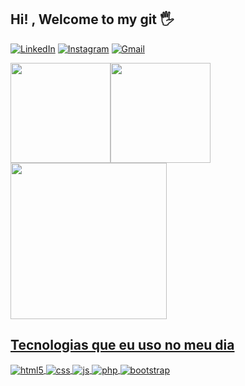 ## Hi! , Welcome to my git 🖐️

[![LinkedIn](https://img.shields.io/badge/LinkedIn-0077B5?style=for-the-badge&logo=linkedin&logoColor=white)](https://www.linkedin.com/in/fernando-andrade-3a966347/)
[![Instagram](https://img.shields.io/badge/Instagram-E4405F?style=for-the-badge&logo=instagram&logoColor=white)](https://www.instagram.com/_13fernando)
[![Gmail](https://img.shields.io/badge/Gmail-D14836?style=for-the-badge&logo=gmail&logoColor=white)](cdd.fernandoandrade@gmail.com)

 <div>
   <a href="https://github.com/cddfernando/cddfernando">
   <img height="160em" src="https://github-readme-stats.vercel.app/api?username=cddfernando&show_icons=true&theme=tokyonight&include_all_commits=true&count_private=true"/><img height="160em" src="https://github-readme-stats.vercel.app/api/top-langs/?username=cddfernando&layout=compact&langs_count=6&theme=tokyonight"/>
</div>

<div align="0" >
<img src="https://github.com/cddfernando/cddfernando/assets/102773017/e8034b9b-be96-4854-973c-93568353bfcd" width="250px" />
</div>
  

## Tecnologias que eu uso no meu dia
<div style="display: inline_block">
  <img align="center" alt="html5" src="https://img.shields.io/badge/HTML5-E34F26?style=for-the-badge&logo=html5&logoColor=white" />
  <img align="center" alt="css" src="https://img.shields.io/badge/CSS3-1572B6?style=for-the-badge&logo=css3&logoColor=white" />
  <img align="center" alt="js" src="https://img.shields.io/badge/JavaScript-F7DF1E?style=for-the-badge&logo=javascript&logoColor=black" />
<img align="center" alt="php" src="https://img.shields.io/badge/php-%23777BB4.svg?style=for-the-badge&logo=php&logoColor=white" />
  <img align="center" alt="bootstrap" src="https://img.shields.io/badge/bootstrap-%238511FA.svg?style=for-the-badge&logo=bootstrap&logoColor=white" />
 </div><br/>

  
  

 

